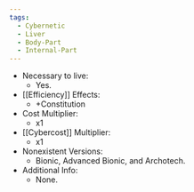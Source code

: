 ```yaml
---
tags:
  - Cybernetic
  - Liver
  - Body-Part
  - Internal-Part
---
```

* Necessary to live:
	* Yes.
* [[Efficiency]] Effects:
	* +Constitution
* Cost Multiplier:
	* x1
* [[Cybercost]] Multiplier:
	* x1
* Nonexistent Versions:
	* Bionic, Advanced Bionic, and Archotech.
* Additional Info:
	* None.